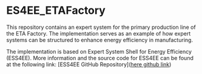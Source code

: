 # ES4EE_ETAFactory


This repository contains an expert system for the primary production line of the ETA Factory. The implementation serves as an example of how expert systems can be structured to enhance energy efficiency in manufacturing.

The implementation is based on Expert System Shell for Energy Efficiency (ESS4EE). More information and the source code for ESS4EE can be found at the following link: [ESS4EE GitHub Repository]([here github link](https://github.com/Borika95/ESS4EE))
